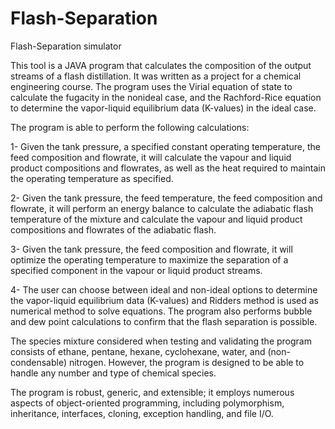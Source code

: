 # Flash-Separation
Flash-Separation simulator



This tool is a JAVA program that calculates the composition of the output streams of a flash distillation. It was written as a project for a chemical engineering course. The program uses the Virial equation of state to calculate the fugacity in the nonideal case, and the Rachford-Rice equation to determine the vapor-liquid equilibrium data (K-values) in the ideal case.

The program is able to perform the following calculations:

1- Given the tank pressure, a specified constant operating temperature, the feed composition and flowrate, it will calculate the vapour and liquid product compositions and flowrates, as well as the heat required to maintain the operating temperature as specified.

2- Given the tank pressure, the feed temperature, the feed composition and flowrate, it will perform an energy balance to  calculate the adiabatic flash temperature of the mixture and calculate the vapour and liquid product compositions and flowrates of the adiabatic flash.


3- Given the tank pressure, the feed composition and flowrate, it will optimize the operating temperature to maximize the separation of a specified component in the vapour or liquid product streams.

4- The user can choose between ideal and non-ideal options to determine the vapor-liquid equilibrium data (K-values) and  Ridders method is used as numerical method to solve equations. The program also performs bubble and dew point calculations to confirm that the flash separation is possible.

The species mixture considered when testing and validating the program consists of ethane, pentane, hexane, cyclohexane, water, and (non-condensable) nitrogen. However, the program is designed to be able to handle any number and type of chemical species.

The program is robust, generic, and extensible; it employs numerous aspects of object-oriented programming, including polymorphism, inheritance, interfaces, cloning, exception handling, and file I/O.
